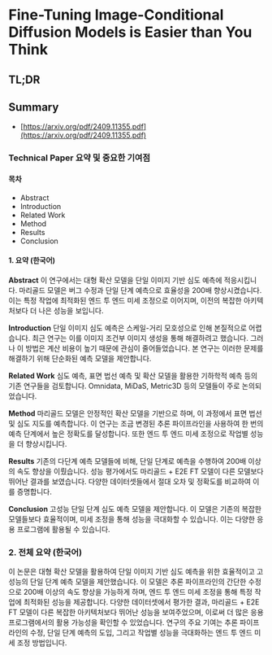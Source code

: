 # Fine-Tuning Image-Conditional Diffusion Models is Easier than You Think
## TL;DR
## Summary
- [https://arxiv.org/pdf/2409.11355.pdf](https://arxiv.org/pdf/2409.11355.pdf)

### Technical Paper 요약 및 중요한 기여점

#### 목차
- Abstract
- Introduction
- Related Work
- Method
- Results
- Conclusion

#### 1. 요약 (한국어)

**Abstract**
이 연구에서는 대형 확산 모델을 단일 이미지 기반 심도 예측에 적응시킵니다. 마리골드 모델은 버그 수정과 단일 단계 예측으로 효율성을 200배 향상시켰습니다. 이는 특정 작업에 최적화된 엔드 투 엔드 미세 조정으로 이어지며, 이전의 복잡한 아키텍처보다 더 나은 성능을 보입니다.

**Introduction**
단일 이미지 심도 예측은 스케일-거리 모호성으로 인해 본질적으로 어렵습니다. 최근 연구는 이를 이미지 조건부 이미지 생성을 통해 해결하려고 했습니다. 그러나 이 방법은 계산 비용이 높기 때문에 관심이 줄어들었습니다. 본 연구는 이러한 문제를 해결하기 위해 단순화된 예측 모델을 제안합니다.

**Related Work**
심도 예측, 표면 법선 예측 및 확산 모델을 활용한 기하학적 예측 등의 기존 연구들을 검토합니다. Omnidata, MiDaS, Metric3D 등의 모델들이 주로 논의되었습니다.

**Method**
마리골드 모델은 안정적인 확산 모델을 기반으로 하며, 이 과정에서 표면 법선 및 심도 지도를 예측합니다. 이 연구는 조금 변경된 추론 파이프라인을 사용하여 한 번의 예측 단계에서 높은 정확도를 달성합니다. 또한 엔드 투 엔드 미세 조정으로 작업별 성능을 더 향상시킵니다.

**Results**
기존의 다단계 예측 모델들에 비해, 단일 단계로 예측을 수행하여 200배 이상의 속도 향상을 이뤘습니다. 성능 평가에서도 마리골드 + E2E FT 모델이 다른 모델보다 뛰어난 결과를 보였습니다. 다양한 데이터셋들에서 절대 오차 및 정확도를 비교하여 이를 증명합니다.

**Conclusion**
고성능 단일 단계 심도 예측 모델을 제안합니다. 이 모델은 기존의 복잡한 모델들보다 효율적이며, 미세 조정을 통해 성능을 극대화할 수 있습니다. 이는 다양한 응용 프로그램에 활용될 수 있습니다.

### 2. 전체 요약 (한국어)

이 논문은 대형 확산 모델을 활용하여 단일 이미지 기반 심도 예측을 위한 효율적이고 고성능의 단일 단계 예측 모델을 제안했습니다. 이 모델은 추론 파이프라인의 간단한 수정으로 200배 이상의 속도 향상을 가능하게 하며, 엔드 투 엔드 미세 조정을 통해 특정 작업에 최적화된 성능을 제공합니다. 다양한 데이터셋에서 평가한 결과, 마리골드 + E2E FT 모델이 다른 복잡한 아키텍처보다 뛰어난 성능을 보여주었으며, 이로써 더 많은 응용 프로그램에서의 활용 가능성을 확인할 수 있었습니다. 연구의 주요 기여는 추론 파이프라인의 수정, 단일 단계 예측의 도입, 그리고 작업별 성능을 극대화하는 엔드 투 엔드 미세 조정 방법입니다.
